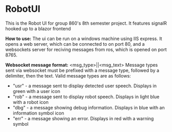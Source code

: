 # RobotUI
 This is the Robot UI for group 860's 8th semester project. It features signalR hooked up to a blazor frontend

**How to use:**
 The ui can be run on a windows machine using IIS express. It opens a web server, which can be connected to on port 80, and a websockets server for reciving messages from ros, which is opened on port 8765. 

**Websocket message format:**
<msg_type>||<msg_text>
Message types sent via websocket must be prefixed with a message type, followed by a delimiter, then the text. Valid message types are as follows:
* "usr" - a message sent to display detected user speech. Displays in green with a user icon
* "rob" - a message sent to display robot speech. Displays in light blue with a robot icon
* "dbg" - a message showing debug information. Displays in blue with an information symbol icon
* "err" - a message showing an error. Displays in red with a warning symbol

